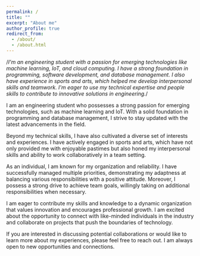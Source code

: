 ```yaml
---
permalink: /
title: ""
excerpt: "About me"
author_profile: true
redirect_from: 
  - /about/
  - /about.html
---
```


/*I'm an engineering student with a passion for emerging technologies like machine learning, IoT, and cloud computing. I have a strong foundation in programming, software development, and database management. I also have experience in sports and arts, which helped me develop interpersonal skills and teamwork. I'm eager to use my technical expertise and people skills to contribute to innovative solutions in engineering.*/

I am an engineering student who possesses a strong passion for emerging technologies, such as machine learning and IoT. With a solid foundation in programming and database management, I strive to stay updated with the latest advancements in the field.

Beyond my technical skills, I have also cultivated a diverse set of interests and experiences. I have actively engaged in sports and arts, which have not only provided me with enjoyable pastimes but also honed my interpersonal skills and ability to work collaboratively in a team setting.

As an individual, I am known for my organization and reliability. I have successfully managed multiple priorities, demonstrating my adaptness at balancing various responsibilities with a positive attitude. Moreover, I possess a strong drive to achieve team goals, willingly taking on additional responsibilities when necessary.

I am eager to contribute my skills and knowledge to a dynamic organization that values innovation and encourages professional growth. I am excited about the opportunity to connect with like-minded individuals in the industry and collaborate on projects that push the boundaries of technology.

If you are interested in discussing potential collaborations or would like to learn more about my experiences, please feel free to reach out. I am always open to new opportunities and connections.
